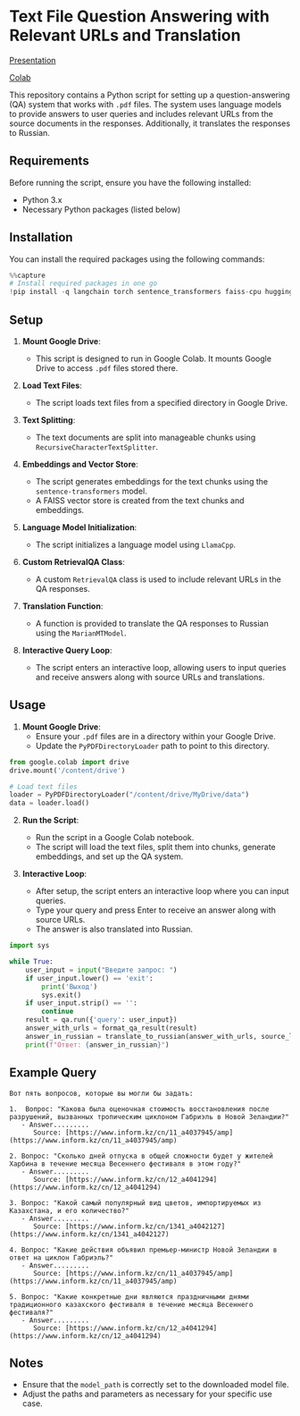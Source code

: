 # Text File Question Answering with Relevant URLs and Translation

[Presentation](https://docs.google.com/presentation/d/1satBFCGGrixAbeZBmPptKr5OYHunuBb9/edit?usp=sharing&ouid=109899444944354171476&rtpof=true&sd=true)


[Colab](https://drive.google.com/file/d/1dKGiwcf6xndxNnO8cb-eVvB6PbPOyTO0/view?usp=sharing)

This repository contains a Python script for setting up a question-answering (QA) system that works with `.pdf` files. The system uses language models to provide answers to user queries and includes relevant URLs from the source documents in the responses. Additionally, it translates the responses to Russian.

## Requirements

Before running the script, ensure you have the following installed:
- Python 3.x
- Necessary Python packages (listed below)

## Installation

You can install the required packages using the following commands:

```python
%%capture
# Install required packages in one go
!pip install -q langchain torch sentence_transformers faiss-cpu huggingface-hub accelerate llama-cpp-python git+https://github.com/huggingface/transformers langchain-community
```

## Setup

1. **Mount Google Drive**:
    - This script is designed to run in Google Colab. It mounts Google Drive to access `.pdf` files stored there.
    
2. **Load Text Files**:
    - The script loads text files from a specified directory in Google Drive.

3. **Text Splitting**:
    - The text documents are split into manageable chunks using `RecursiveCharacterTextSplitter`.

4. **Embeddings and Vector Store**:
    - The script generates embeddings for the text chunks using the `sentence-transformers` model.
    - A FAISS vector store is created from the text chunks and embeddings.

5. **Language Model Initialization**:
    - The script initializes a language model using `LlamaCpp`.

6. **Custom RetrievalQA Class**:
    - A custom `RetrievalQA` class is used to include relevant URLs in the QA responses.

7. **Translation Function**:
    - A function is provided to translate the QA responses to Russian using the `MarianMTModel`.

8. **Interactive Query Loop**:
    - The script enters an interactive loop, allowing users to input queries and receive answers along with source URLs and translations.

## Usage

1. **Mount Google Drive**:
    - Ensure your `.pdf` files are in a directory within your Google Drive.
    - Update the `PyPDFDirectoryLoader` path to point to this directory.

```python
from google.colab import drive
drive.mount('/content/drive')

# Load text files
loader = PyPDFDirectoryLoader("/content/drive/MyDrive/data")
data = loader.load()
```

2. **Run the Script**:
    - Run the script in a Google Colab notebook.
    - The script will load the text files, split them into chunks, generate embeddings, and set up the QA system.

3. **Interactive Loop**:
    - After setup, the script enters an interactive loop where you can input queries.
    - Type your query and press Enter to receive an answer along with source URLs.
    - The answer is also translated into Russian.

```python
import sys

while True:
    user_input = input("Введите запрос: ")
    if user_input.lower() == 'exit':
        print('Выход')
        sys.exit()
    if user_input.strip() == '':
        continue
    result = qa.run({'query': user_input})
    answer_with_urls = format_qa_result(result)
    answer_in_russian = translate_to_russian(answer_with_urls, source_lang='en', target_lang='ru')
    print(f"Ответ: {answer_in_russian}")
```

## Example Query

```text
Вот пять вопросов, которые вы могли бы задать:

1.  Вопрос: "Какова была оценочная стоимость восстановления после разрушений, вызванных тропическим циклоном Габриэль в Новой Зеландии?"
   - Answer.........
      Source: [https://www.inform.kz/cn/11_a4037945/amp](https://www.inform.kz/cn/11_a4037945/amp)

2. Вопрос: "Сколько дней отпуска в общей сложности будет у жителей Харбина в течение месяца Весеннего фестиваля в этом году?"
   - Answer.........
      Source: [https://www.inform.kz/cn/12_a4041294](https://www.inform.kz/cn/12_a4041294)

3. Вопрос: "Какой самый популярный вид цветов, импортируемых из Казахстана, и его количество?"
   - Answer.........
      Source: [https://www.inform.kz/cn/1341_a4042127](https://www.inform.kz/cn/1341_a4042127)

4. Вопрос: "Какие действия объявил премьер-министр Новой Зеландии в ответ на циклон Габриэль?"
   - Answer.........
      Source: [https://www.inform.kz/cn/11_a4037945/amp](https://www.inform.kz/cn/11_a4037945/amp)

5. Вопрос: "Какие конкретные дни являются праздничными днями традиционного казахского фестиваля в течение месяца Весеннего фестиваля?"
   - Answer.........
      Source: [https://www.inform.kz/cn/12_a4041294](https://www.inform.kz/cn/12_a4041294)
```

## Notes

- Ensure that the `model_path` is correctly set to the downloaded model file.
- Adjust the paths and parameters as necessary for your specific use case.
